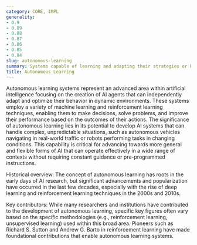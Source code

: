 ```yaml
---
category: CORE, IMPL
generality:
- 0.9
- 0.89
- 0.88
- 0.87
- 0.86
- 0.85
- 0.84
slug: autonomous-learning
summary: Systems capable of learning and adapting their strategies or knowledge without human intervention, based on their interactions with the environment.
title: Autonomous Learning
---
```


Autonomous learning systems represent an advanced area within artificial intelligence focusing on the creation of AI agents that can independently adapt and optimize their behavior in dynamic environments. These systems employ a variety of machine learning and reinforcement learning techniques, enabling them to make decisions, solve problems, and improve their performance based on the outcomes of their actions. The significance of autonomous learning lies in its potential to develop AI systems that can handle complex, unpredictable situations, such as autonomous vehicles navigating in real-world traffic or robots performing tasks in changing conditions. This capability is critical for advancing towards more general and flexible forms of AI that can operate effectively in a wide range of contexts without requiring constant guidance or pre-programmed instructions.

Historical overview: The concept of autonomous learning has roots in the early days of AI research, but significant advancements and popularization have occurred in the last few decades, especially with the rise of deep learning and reinforcement learning techniques in the 2000s and 2010s.

Key contributors: While many researchers and institutions have contributed to the development of autonomous learning, specific key figures often vary based on the specific methodologies (e.g., reinforcement learning, unsupervised learning) used within this broad area. Pioneers such as Richard S. Sutton and Andrew G. Barto in reinforcement learning have made foundational contributions that enable autonomous learning systems.